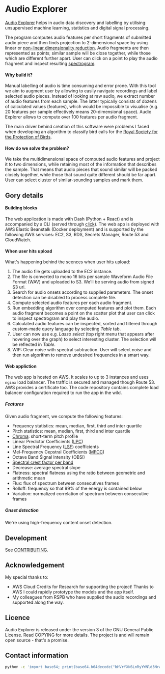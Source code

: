 # Audio Explorer

[Audio Explorer](http://audioexplorer.online) helps in audio data discovery and labelling by utilising unsupervised machine learning, statistics and digital signal processing.

The program computes audio features per short fragments of submitted audio piece and then finds projection to 2-dimensional space by using linear or [non-linear dimensionality reduction](https://en.wikipedia.org/wiki/Nonlinear_dimensionality_reduction). Audio fragments are then represented as points; similar sample will be close together, while those which are different further apart. User can click on a point to play the audio fragment and inspect resulting [spectrogram](https://en.wikipedia.org/wiki/Spectrogram). 

#### Why build it?

Manual labelling of audio is time consuming and error prone. With this tool we aim to augment user by allowing to easily navigate recordings and label selected audio pieces. Instead of looking at raw audio, we extract number of audio features from each sample. The latter typically consists of dozens of calculated values (features), which would be impossible to visualise (e.g. 20 features per sample effectively means 20-dimensional space). Audio Explorer allows to compute over 100 features per audio fragment.

The main driver behind creation of this software were problems I faced when developing an algorithm to classify bird calls for the [Royal Society for the Protection of Birds](https://www.rspb.org.uk/). 

#### How do we solve the problem?
We take the multidimensional space of computed audio features and project it to two dimensions, while retaining most of the information that describes the sample. That means that audio pieces that sound similar will be packed closely together, while those that sound quite different should be far apart. User can select cluster of similar-sounding samples and mark them.

## Gory details

#### Building blocks
The web application is made with Dash (Python + React) and is accompanied by a CLI (served through [click](https://click.palletsprojects.com/en/7.x/)). The web app is deployed with AWS Elastic Beanstalk (Docker deployment) and is supported by the following AWS services: EC2, S3, RDS, Secrets Manager, Route 53 and CloudWatch. 

#### When user hits upload

What's happening behind the scences when user hits upload: 
1. The audio file gets uploaded to the EC2 instance.
2. The file is converted to mono 16 bits per sample Waveform Audio File Format (WAV) and uploaded to S3. We'll be serving audio from signed S3 url.
3. Search for audio onsets according to supplied parameters. The onset detection can be disabled to process complete file.
4. Compute selected audio features per each audio fragment.
5. Run embedding algorithm over computed features and plot them. Each audio fragment becomes a point on the scatter plot that user can click to inspect spectrogram and play the audio.
6. Calculated audio features can be inspected, sorted and filtered through custom-made query language by selecting _Table_ tab.
7. User can now use e.g. _Lasso select_ (top right menu that appears after hovering over the graph) to select interesting cluster. The selection will be reflected in _Table_.
8. WIP: Clear noise with spectral subtraction. User will select noise and then run algorithm to remove undesired frequencies in a smart way. 

#### Web appliction

The web app is hosted on AWS. It scales to up to 3 instances and uses `nginx` load balancer. The traffic is secured and managed though Route 53. AWS provides a certificate too. The code repository contains complete load balancer configuration required to run the app in the wild. 

##### Features

Given audio fragment, we compute the following features:
* Frequency statistics: mean, median, first, third and inter quartile 
* Pitch statistics: mean, median, first, third and inter quartile
* [Chroma](https://en.wikipedia.org/wiki/Chroma_feature): short-term pitch profile 
* Linear Predictor Coefficients ([LPC](https://en.wikipedia.org/wiki/Linear_predictive_coding))
* Line Spectral Frequency ([LSF](https://en.wikipedia.org/wiki/Line_spectral_pairs)) coefficients 
* Mel-Frequency Cepstral Coefficients ([MFCC](https://en.wikipedia.org/wiki/Mel-frequency_cepstrum))
* Octave Band Signal Intensity (OBSI)
* [Spectral crest factor per band](https://en.wikipedia.org/wiki/Crest_factor)
* Decrease: average spectral slope
* Flatness: spectral flatness using the ratio between geometric and arithmetic mean
* Flux: flux of spectrum between consecutives frames
* Rolloff: frequency so that 99% of the energy is contained below
* Variation: normalized correlation of spectrum between consecutive frames

##### Onset detection

We're using high-frequency content onset detection.

## Development

See [CONTRIBUTING](CONTRIBUTING.md).


## Acknowledgement

My special thanks to:
* AWS Cloud Credits for Research for supporting the project! Thanks to AWS I could rapidly prototype the models and the app itself. 
* My colleagues from RSPB who have supplied the audio recordings and supported along the way.


## Licence

Audio Explorer is released under the version 3 of the GNU General Public License. Read COPYING for more details. The project is and will remain open source - that's a promise. 

## Contact information

```bash
python -c 'import base64; print(base64.b64decode("bHVrYXN6LnRyYWNld3NraUBvdXRsb29rLmNvbQ=="))'
```